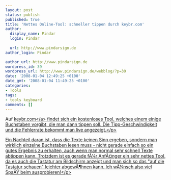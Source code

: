 ```yaml
---
layout: post
status: publish
published: true
title: 'Nettes Online-Tool: schneller tippen durch keybr.com'
author:
  display_name: Pindar
  login: Pindar
  
  url: http://www.pindarsign.de
author_login: Pindar

author_url: http://www.pindarsign.de
wordpress_id: 39
wordpress_url: http://www.pindarsign.de/webblog/?p=39
date: '2008-01-04 12:49:25 +0100'
date_gmt: '2008-01-04 11:49:25 +0100'
categories:
- Tools
tags:
- tools keyboard
comments: []
---
```

<p>Auf <a href="http:&#47;&#47;keybr.com" target="_blank">keybr.com<&#47;a> findet sich ein kostenloses Tool, welches einem einige Buchstaben vorgibt, die man dann tippen soll. Die Tipp-Geschwindigkeit und die Fehlerrate bekommt man live angezeigt.<&#47;p></p>
<p>Ein Nachteil daran ist, dass die Texte keinen Sinn ergeben, sondern man wirklich einzelne Buchstaben lesen muss - nicht gerade einfach so ein gutes Ergebnis zu erhalten, auch wenn man normal sehr schnell Texte abtippen kann. Trotzdem ist es gerade f&Atilde;&frac14;r Anf&Atilde;&curren;nger ein sehr nettes Tool, da es auch die Tastatur am Bildschirm anzeigt und man sich so das "auf die Tastatur schauen" leichter abgew&Atilde;&para;hnen kann. Ich w&Atilde;&frac14;nsch also viel Spa&Atilde;&Yuml; beim ausprobieren!<&#47;p></p>
